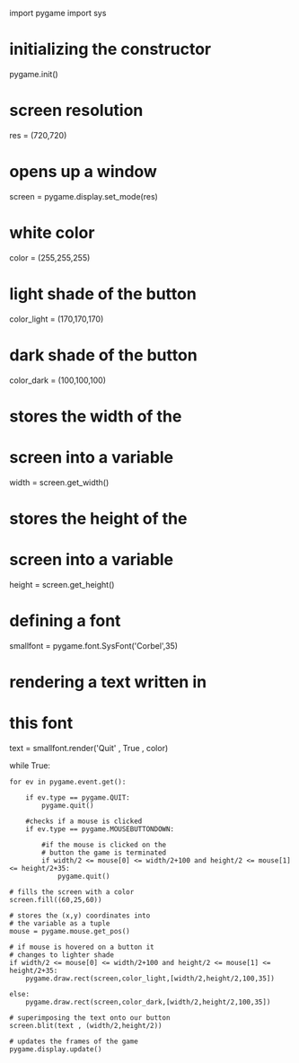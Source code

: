 import pygame 
import sys 


# initializing the constructor 
pygame.init() 

# screen resolution 
res = (720,720) 

# opens up a window 
screen = pygame.display.set_mode(res) 

# white color 
color = (255,255,255) 

# light shade of the button 
color_light = (170,170,170) 

# dark shade of the button 
color_dark = (100,100,100) 

# stores the width of the 
# screen into a variable 
width = screen.get_width() 

# stores the height of the 
# screen into a variable 
height = screen.get_height() 

# defining a font 
smallfont = pygame.font.SysFont('Corbel',35) 

# rendering a text written in 
# this font 
text = smallfont.render('Quit' , True , color) 

while True: 
	
	for ev in pygame.event.get(): 
		
		if ev.type == pygame.QUIT: 
			pygame.quit() 
			
		#checks if a mouse is clicked 
		if ev.type == pygame.MOUSEBUTTONDOWN: 
			
			#if the mouse is clicked on the 
			# button the game is terminated 
			if width/2 <= mouse[0] <= width/2+100 and height/2 <= mouse[1] <= height/2+35: 
				pygame.quit() 
				
	# fills the screen with a color 
	screen.fill((60,25,60)) 
	
	# stores the (x,y) coordinates into 
	# the variable as a tuple 
	mouse = pygame.mouse.get_pos() 
	
	# if mouse is hovered on a button it 
	# changes to lighter shade 
	if width/2 <= mouse[0] <= width/2+100 and height/2 <= mouse[1] <= height/2+35: 
		pygame.draw.rect(screen,color_light,[width/2,height/2,100,35]) 
		
	else: 
		pygame.draw.rect(screen,color_dark,[width/2,height/2,100,35]) 
	
	# superimposing the text onto our button 
	screen.blit(text , (width/2,height/2)) 
	
	# updates the frames of the game 
	pygame.display.update() 

